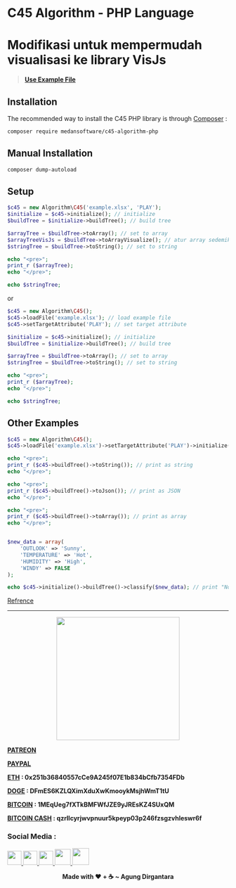 # C45 Algorithm - PHP Language

# Modifikasi untuk mempermudah visualisasi ke library VisJs

> [**Use Example File**](example.xlsx)

## Installation

The recommended way to install the C45 PHP library is through [Composer](https://getcomposer.org) :

```bash
composer require medansoftware/c45-algorithm-php
```

## Manual Installation

```bash
composer dump-autoload
```

## Setup

```php
$c45 = new Algorithm\C45('example.xlsx', 'PLAY');
$initialize = $c45->initialize(); // initialize
$buildTree = $initialize->buildTree(); // build tree

$arrayTree = $buildTree->toArray(); // set to array
$arrayTreeVisJs = $buildTree->toArrayVisualize(); // atur array sedemikian rupa agar mudah di implementasikan ke visjs
$stringTree = $buildTree->toString(); // set to string

echo "<pre>";
print_r ($arrayTree);
echo "</pre>";

echo $stringTree;
```
or 

```php
$c45 = new Algorithm\C45();
$c45->loadFile('example.xlsx'); // load example file
$c45->setTargetAttribute('PLAY'); // set target attribute

$initialize = $c45->initialize(); // initialize
$buildTree = $initialize->buildTree(); // build tree

$arrayTree = $buildTree->toArray(); // set to array
$stringTree = $buildTree->toString(); // set to string

echo "<pre>";
print_r ($arrayTree);
echo "</pre>";

echo $stringTree;
```

## Other Examples

```php
$c45 = new Algorithm\C45();
$c45->loadFile('example.xlsx')->setTargetAttribute('PLAY')->initialize();

echo "<pre>";
print_r ($c45->buildTree()->toString()); // print as string
echo "</pre>";

echo "<pre>";
print_r ($c45->buildTree()->toJson()); // print as JSON
echo "</pre>";

echo "<pre>";
print_r ($c45->buildTree()->toArray()); // print as array
echo "</pre>";
```

```php

$new_data = array(
	'OUTLOOK' => 'Sunny',
	'TEMPERATURE' => 'Hot',
	'HUMIDITY' => 'High',
	'WINDY' => FALSE
);

echo $c45->initialize()->buildTree()->classify($new_data); // print "No"
```

[Refrence](https://github.com/juliardi/C45)

---

<p align="center"><img src="https://cdn-images-1.medium.com/max/738/1*G95uyokAH4JC5Ppvx4LmoQ@2x.png" width="280"></p>

[**PATREON**](https://www.patreon.com/agoenks29D)

[**PAYPAL**](https://www.paypal.me/agungdirgantara)

**[ETH](https://www.blockchain.com/eth/address/0x251b36840557cCe9A245f07E1b834bCfb7354FDb) : 0x251b36840557cCe9A245f07E1b834bCfb7354FDb**

**[DOGE](https://dogechain.info/address/DFmES6KZLQXimXduXwKmooykMsjhWmT1tU) : DFmES6KZLQXimXduXwKmooykMsjhWmT1tU**

**[BITCOIN](https://www.blockchain.com/btc/address/1MEqUeg7fXTkBMFWfJZE9yJREsKZ4SUxQM) : 1MEqUeg7fXTkBMFWfJZE9yJREsKZ4SUxQM**

**[BITCOIN CASH](https://www.blockchain.com/bch/address/qzrllcyrjwvpnuur5kpeyp03p246fzsgzvhleswr6f) : qzrllcyrjwvpnuur5kpeyp03p246fzsgzvhleswr6f**

### Social Media : 

<a class="social_link" href="https://fb.me/agoenks29D">
	<img src="https://static.xx.fbcdn.net/rsrc.php/yo/r/iRmz9lCMBD2.ico" width="32" style="margin-bottom: 2px;">
</a>

<a class="social_link" href="https://instragram.com/agoenks29D">
	<img src="https://www.instagram.com/static/images/ico/favicon.ico/36b3ee2d91ed.ico" width="32">
</a>

<a class="social_link" href="https://t.me/agoenks29D">
	<img src="https://web.telegram.org/favicon.ico" width="32">
</a>

<a class="social_link" href="https://api.whatsapp.com/send?phone=6282167368585&text=Hello,i get your contact from github">
	<img src="https://static.whatsapp.net/rsrc.php/v3/yP/r/rYZqPCBaG70.png" width="36">
</a>

<a class="social_link" href="https://www.youtube.com/channel/UCwXyVSMRqAuyyQtXVoMrf2A?view_as=subscriber&sub_cotnfirmation=1">
	<img src="https://s.ytimg.com/yts/img/favicon_48-vflVjB_Qk.png" width="38">
</a> 

<p></p>

<p align="center"><b>Made with ❤️ + ☕ ~ Agung Dirgantara</b></p>
